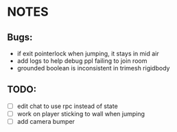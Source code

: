 # NOTES

## Bugs:

- if exit pointerlock when jumping, it stays in mid air
- add logs to help debug ppl failing to join room
- grounded boolean is inconsistent in trimesh rigidbody

## TODO:

- [ ] edit chat to use rpc instead of state
- [ ] work on player sticking to wall when jumping
- [ ] add camera bumper
